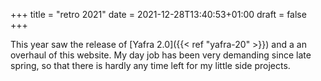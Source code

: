 +++
title = "retro 2021"
date =  2021-12-28T13:40:53+01:00
draft = false
+++

This year saw the release of [Yafra 2.0]({{< ref "yafra-20" >}}) and a an overhaul of this website. My day job has been very demanding since late spring, so that there is hardly any time left for my little side projects.

